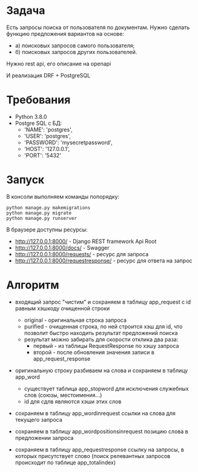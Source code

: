 # Задача
Есть запросы поиска от пользователя по документам. Нужно сделать функцию предложения вариантов на основе:
- а) поисковых запросов самого пользователя;
- б) поисковых запросов других пользователей.

Нужно rest api, его описание на openapi

И реализация DRF + PostgreSQL 

# Требования
- Python 3.8.0
- Postgre SQL с БД:
    -	'NAME': 'postgres',
	-	'USER': 'postgres',
	-	'PASSWORD': 'mysecretpassword',
	-	'HOST': '127.0.0.1',
	-	'PORT': '5432'
	
# Запуск
В консоли выполняем команды попорядку:
````
python manage.py makemigrations
python manage.py migrate
python manage.py runserver
````
В браузере доступны ресурсы: 
- http://127.0.0.1:8000/ - Django REST framework Api Root
- http://127.0.0.1:8000/docs/ - Swagger
- http://127.0.0.1:8000/requests/ - ресурс для запроса
- http://127.0.0.1:8000/requestresponse/ - ресурс для ответа на запрос

# Алгоритм
- входящий запрос "чистим" и сохраняем в таблицу app_request с id равным хэшкоду очищенной строки
    - original - оригинальная строка запроса
    - purified - очищенная строка, по ней строится хэш для id, что позволит быстро находить результат предложений поиска
    - результат можно забирать для скорости отклика два раза:
      - первый - из таблицы RequestResponse по хэшу запроса
      - второй - после обновления значения записи в app_request_response
    
- оригинальную строку разбиваем на слова и сохраняем в таблицу app_word
  - существует таблица app_stopword для исключения служебных слов (союзы, местоимения...)
  - id для сдлв являются хэши этих слов
  
- сохраняем в таблицу app_wordinrequest ссылки на слова для текущего запроса

- сохраняем в таблицу app_wordpositionsinrequest позицию слова в предложении запроса

- сохраняем в таблицу app_requestresponse ссылку на запросы, в которых присутствует слово (поиск релевантных запросов происходит по таблице app_totalindex) 